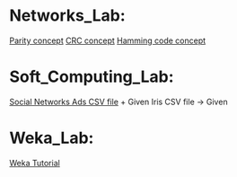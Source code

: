 # Networks_Lab:

[Parity concept](https://youtu.be/Bwih7_AT1oI?si=jLuhXDhvYoCq3yNy)
[CRC concept](https://youtu.be/5Q-Yv6_0Qcw?si=Vsg0kNJdZ20L43l-)
[Hamming code concept]()

# Soft_Computing_Lab:

[Social Networks Ads CSV file](https://github.com/shivang98/Social-Network-ads-Boost/blob/master/Social_Network_Ads.csv) + Given
Iris CSV file -> Given

# Weka_Lab:
[Weka Tutorial](https://www.tutorialspoint.com/weka/index.htm)

